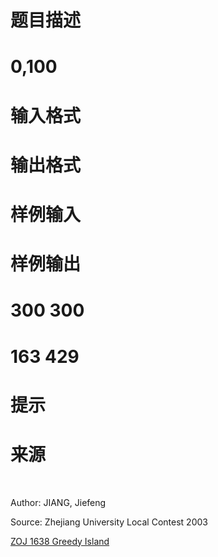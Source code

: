 

# 题目描述



# 0,100



# 输入格式



# 输出格式



# 样例输入



# 样例输出



#  



# 300 300



# 163 429



# 提示



# 来源


<p>
<br/>
</p>
<p>
Author: JIANG, Jiefeng
</p>
<p>
Source: Zhejiang University Local Contest 2003
</p>
<p>
<a href="http://acm.zju.edu.cn/onlinejudge/showProblem.do?problemCode=1638" target="_blank">ZOJ 1638 Greedy Island</a> 
</p>
<p>
<br/>
</p>
